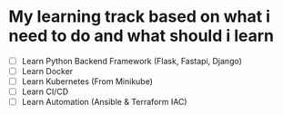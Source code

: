 # My learning track based on what i need to do and what should i learn
- [ ] Learn Python Backend Framework (Flask, Fastapi, Django)
- [ ] Learn Docker
- [ ] Learn Kubernetes (From Minikube)
- [ ] Learn CI/CD
- [ ] Learn Automation (Ansible & Terraform IAC)
